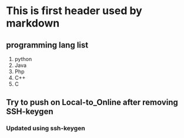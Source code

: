 # This is first header used by markdown

## programming lang list
1. python
2. Java
3. Php
4. C++
5. C

## Try to push on Local-to_Online after removing SSH-keygen
### Updated using ssh-keygen